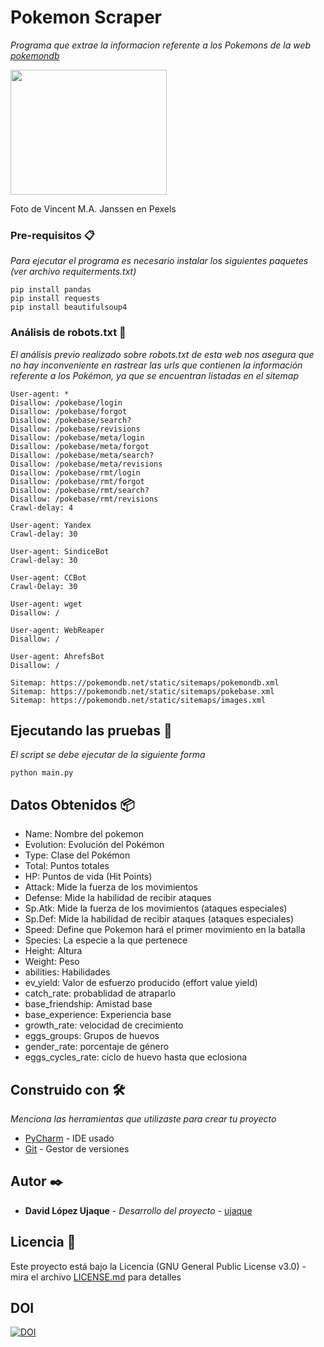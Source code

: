 # Pokemon Scraper 

_Programa que extrae la informacion referente a los Pokemons de la web [pokemondb](https://pokemondb.net/pokedex/all)_



<img src="https://user-images.githubusercontent.com/54951789/113504827-0a19bc80-953b-11eb-857a-38bb5bfedde6.jpg" width="250" height="200">

Foto de Vincent M.A. Janssen en Pexels


### Pre-requisitos 📋

_Para ejecutar el programa es necesario instalar los siguientes paquetes (ver archivo requiterments.txt)_

```
pip install pandas
pip install requests
pip install beautifulsoup4
```

### Análisis de robots.txt 🔩
_El análisis previo realizado sobre robots.txt de esta web nos asegura que no hay inconveniente en rastrear las urls que contienen la información referente a los Pokémon, ya que se encuentran listadas en el sitemap_

```
User-agent: *
Disallow: /pokebase/login
Disallow: /pokebase/forgot
Disallow: /pokebase/search?
Disallow: /pokebase/revisions
Disallow: /pokebase/meta/login
Disallow: /pokebase/meta/forgot
Disallow: /pokebase/meta/search?
Disallow: /pokebase/meta/revisions
Disallow: /pokebase/rmt/login
Disallow: /pokebase/rmt/forgot
Disallow: /pokebase/rmt/search?
Disallow: /pokebase/rmt/revisions
Crawl-delay: 4

User-agent: Yandex
Crawl-delay: 30

User-agent: SindiceBot
Crawl-delay: 30

User-agent: CCBot
Crawl-Delay: 30

User-agent: wget
Disallow: /

User-agent: WebReaper
Disallow: /

User-agent: AhrefsBot
Disallow: /

Sitemap: https://pokemondb.net/static/sitemaps/pokemondb.xml
Sitemap: https://pokemondb.net/static/sitemaps/pokebase.xml
Sitemap: https://pokemondb.net/static/sitemaps/images.xml
```


## Ejecutando las pruebas 🚀

_El script se debe ejecutar de la siguiente forma_

```
python main.py
```


## Datos Obtenidos 📦

* Name: Nombre del pokemon
* Evolution: Evolución del Pokémon
* Type: Clase del Pokémon
* Total: Puntos totales
* HP: Puntos de vida (Hit Points)
* Attack: Mide la fuerza de los movimientos
* Defense: Mide la habilidad de recibir ataques
* Sp.Atk: Mide la fuerza de los movimientos (ataques especiales)
* Sp.Def: Mide la habilidad de recibir ataques (ataques especiales)
* Speed: Define que Pokemon hará el primer movimiento en la batalla
* Species: La especie a la que pertenece
* Height: Altura
* Weight: Peso
* abilities: Habilidades
* ev_yield: Valor de esfuerzo producido (effort value yield)
* catch_rate: probablidad de atraparlo
* base_friendship: Amistad base
* base_experience: Experiencia base
* growth_rate: velocidad de crecimiento
* eggs_groups: Grupos de huevos
* gender_rate: porcentaje de género
* eggs_cycles_rate: ciclo de huevo hasta que eclosiona

## Construido con 🛠️

_Menciona las herramientas que utilizaste para crear tu proyecto_

* [PyCharm](https://www.jetbrains.com/es-es/pycharm/) - IDE usado
* [Git](https://git-scm.com/) - Gestor de versiones


## Autor ✒️

* **David López Ujaque** - *Desarrollo del proyecto* - [ujaque](https://github.com/ujaque)

## Licencia 📄

Este proyecto está bajo la Licencia (GNU General Public License v3.0) - mira el archivo [LICENSE.md](https://github.com/ujaque/Pokemon_scraper/blob/master/LICENSE) para detalles

## DOI

[![DOI](https://zenodo.org/badge/DOI/10.5281/zenodo.4661775.svg)](https://doi.org/10.5281/zenodo.4661775)


